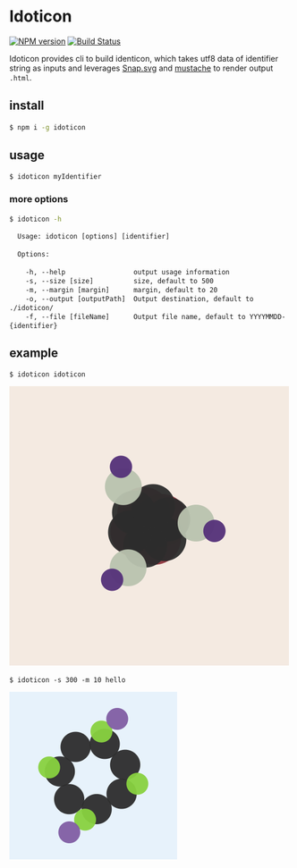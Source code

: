# Idoticon

[![NPM version](https://img.shields.io/npm/v/idoticon.svg?style=flat-square)](https://npmjs.org/package/idoticon)
[![Build Status](https://travis-ci.org/popodidi/idoticon.svg?branch=master)](https://travis-ci.org/popodidi/idoticon)

Idoticon provides cli to build identicon, which takes utf8 data of identifier string as inputs and leverages [Snap.svg](http://snapsvg.io) and [mustache](http://mustache.github.io) to render output `.html`.

## install
```bash
$ npm i -g idoticon
```

## usage

```
$ idoticon myIdentifier
```

### more options
```bash
$ idoticon -h
```
```
  Usage: idoticon [options] [identifier]

  Options:

    -h, --help                 output usage information
    -s, --size [size]          size, default to 500
    -m, --margin [margin]      margin, default to 20
    -o, --output [outputPath]  Output destination, default to ./idoticon/
    -f, --file [fileName]      Output file name, default to YYYYMMDD-{identifier}
```

## example
```shell
$ idoticon idoticon
```
![](example/idoticon.png)

```shell
$ idoticon -s 300 -m 10 hello
```
![](example/hello.png)